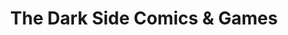 ---
title: "The Dark Side Comics & Games"
url: /sarasota/the-dark-side-comics-and-games/
shop: collector
---